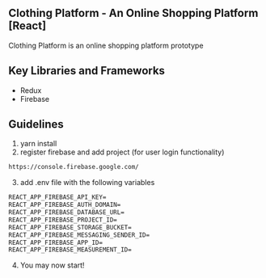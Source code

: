 ## Clothing Platform - An Online Shopping Platform [React]
Clothing Platform is an online shopping platform prototype

## Key Libraries and Frameworks
- Redux
- Firebase

## Guidelines
1. yarn install
2. register firebase and add project (for user login functionality)
```html
https://console.firebase.google.com/
```
3. add .env file with the following variables
```html
REACT_APP_FIREBASE_API_KEY=
REACT_APP_FIREBASE_AUTH_DOMAIN=
REACT_APP_FIREBASE_DATABASE_URL=
REACT_APP_FIREBASE_PROJECT_ID=
REACT_APP_FIREBASE_STORAGE_BUCKET=
REACT_APP_FIREBASE_MESSAGING_SENDER_ID=
REACT_APP_FIREBASE_APP_ID=
REACT_APP_FIREBASE_MEASUREMENT_ID=
```
4. You may now start!